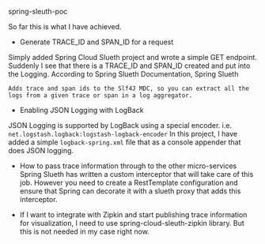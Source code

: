 spring-sleuth-poc

So far this is what I have achieved.

- Generate TRACE_ID and SPAN_ID for a request

Simply added Spring Cloud Slueth project and wrote a simple GET endpoint. Suddenly I see that there is a
TRACE_ID and SPAN_ID created and put into the Logging.
According to Spring Slueth Documentation, Spring Slueth

```Adds trace and span ids to the Slf4J MDC, so you can extract all the logs from a given trace or span in a log aggregator.```


- Enabling JSON Logging with LogBack

JSON Logging is supported by LogBack using a special encoder. i.e. `net.logstash.logback:logstash-logback-encoder`
In this project, I have added a simple `logback-spring.xml` file that as a console appender that does JSON
logging.


- How to pass trace information through to the other micro-services
Spring Slueth has written a custom interceptor that will take care of this job. However you need to create a
RestTemplate configuration and ensure that Spring can decorate it with a slueth proxy that adds this interceptor.


- If I want to integrate with Zipkin and start publishing trace information for visualization, I need to use
spring-cloud-sleuth-zipkin library. But this is not needed in my case right now.








